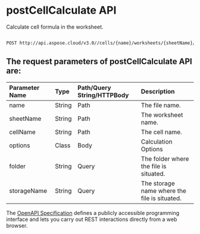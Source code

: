 # **postCellCalculate API**

Calculate cell formula in the worksheet. 

```bash

POST http://api.aspose.cloud/v3.0//cells/{name}/worksheets/{sheetName}/cells/{cellName}/calculate

```

## The request parameters of **postCellCalculate** API are: 

| Parameter Name | Type | Path/Query String/HTTPBody | Description | 
| :- | :- | :- |:- | 
|name|String|Path|The file name.|
|sheetName|String|Path|The worksheet name.|
|cellName|String|Path|The cell name.|
|options|Class|Body|Calculation Options|
|folder|String|Query|The folder where the file is situated.|
|storageName|String|Query|The storage name where the file is situated.|


The [OpenAPI Specification](https://reference.aspose.cloud/cells/#/CellsController/PostCellCalculate) defines a publicly accessible programming interface and lets you carry out REST interactions directly from a web browser.
